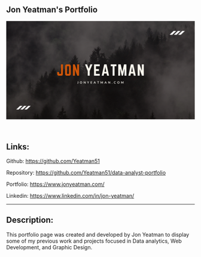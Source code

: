 ## Jon Yeatman's Portfolio

<p align="center"><img src="client/public/JonYeatmanPortfolioTimeline.png" alt="Yeatman Header Photo" align="center"></p><br>

## Links:

Github: https://github.com/Yeatman51

Repository: https://github.com/Yeatman51/data-analyst-portfolio

Portfolio: https://www.jonyeatman.com/

Linkedin: https://www.linkedin.com/in/jon-yeatman/

---

## Description:
This portfolio page was created and developed by Jon Yeatman to display some of my previous work and projects focused in Data analytics, Web Development, and Graphic Design.

